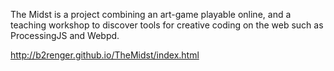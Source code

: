 The Midst is a project combining an art-game playable online, and a teaching workshop to discover tools for creative coding on the web such as ProcessingJS and Webpd.

http://b2renger.github.io/TheMidst/index.html

